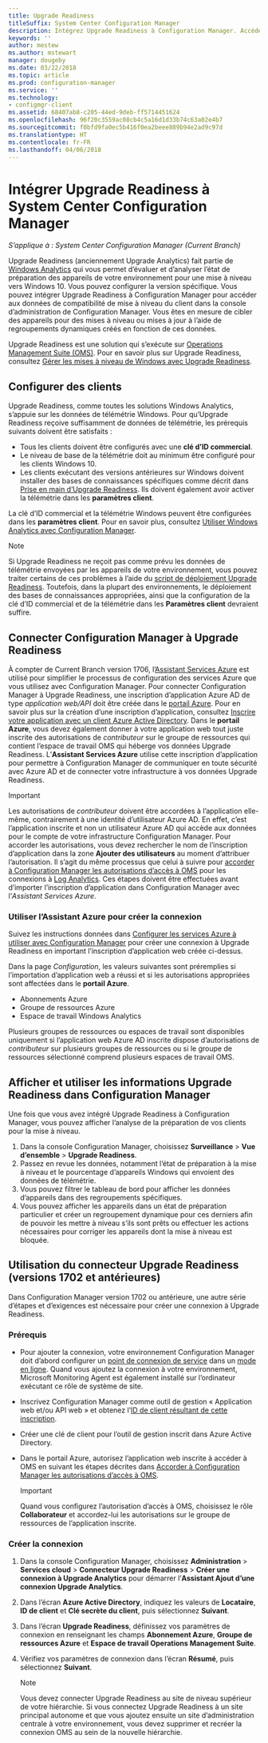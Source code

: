 ```yaml
---
title: Upgrade Readiness
titleSuffix: System Center Configuration Manager
description: Intégrez Upgrade Readiness à Configuration Manager. Accédez aux données de compatibilité de mise à niveau dans votre console d’administration. Ciblez des appareils pour la mise à niveau ou la mise à jour.
keywords: ''
author: mestew
ms.author: mstewart
manager: dougeby
ms.date: 03/22/2018
ms.topic: article
ms.prod: configuration-manager
ms.service: ''
ms.technology:
- configmgr-client
ms.assetid: 68407ab8-c205-44ed-9deb-ff5714451624
ms.openlocfilehash: 96f20c3559ac08cb4c5a16d1d33b74c63a02e4b7
ms.sourcegitcommit: f0bfd9fa0ec5b416f0ea2beee889b94e2ad9c97d
ms.translationtype: HT
ms.contentlocale: fr-FR
ms.lasthandoff: 04/06/2018
---
```

# <a name="integrate-upgrade-readiness-with-system-center-configuration-manager"></a>Intégrer Upgrade Readiness à System Center Configuration Manager

*S’applique à : System Center Configuration Manager (Current Branch)*

Upgrade Readiness (anciennement Upgrade Analytics) fait partie de [Windows Analytics](https://www.microsoft.com/WindowsForBusiness/windows-analytics) qui vous permet d’évaluer et d’analyser l’état de préparation des appareils de votre environnement pour une mise à niveau vers Windows 10. Vous pouvez configurer la version spécifique. Vous pouvez intégrer Upgrade Readiness à Configuration Manager pour accéder aux données de compatibilité de mise à niveau du client dans la console d’administration de Configuration Manager. Vous êtes en mesure de cibler des appareils pour des mises à niveau ou mises à jour à l’aide de regroupements dynamiques créés en fonction de ces données.

Upgrade Readiness est une solution qui s’exécute sur [Operations Management Suite (OMS)](/azure/operations-management-suite/operations-management-suite-overview). Pour en savoir plus sur Upgrade Readiness, consultez [Gérer les mises à niveau de Windows avec Upgrade Readiness](/windows/deployment/upgrade/manage-windows-upgrades-with-upgrade-readiness).

<!--
>[!WARNING]
>For Upgrade Readiness to function within Configuration Manager, you must upgrade to Configuration Manager version 1802. The Upgrade Readiness Connector will no longer function in Configuration Manager versions earlier than 1802. 
SMS.507205 Pulled 4/5/18 -->


## <a name="configure-clients"></a>Configurer des clients

Upgrade Readiness, comme toutes les solutions Windows Analytics, s’appuie sur les données de télémétrie Windows. Pour qu’Upgrade Readiness reçoive suffisamment de données de télémétrie, les prérequis suivants doivent être satisfaits :

- Tous les clients doivent être configurés avec une **clé d’ID commercial**. 
- Le niveau de base de la télémétrie doit au minimum être configuré pour les clients Windows 10.
-  Les clients exécutant des versions antérieures sur Windows doivent installer des bases de connaissances spécifiques comme décrit dans [Prise en main d’Upgrade Readiness](/windows/deployment/upgrade/upgrade-readiness-get-started#deploy-the-compatibility-update-and-related-kbs). Ils doivent également avoir activer la télémétrie dans les **paramètres client**.

La clé d’ID commercial et la télémétrie Windows peuvent être configurées dans les **paramètres client**. Pour en savoir plus, consultez [Utiliser Windows Analytics avec Configuration Manager](../monitor-windows-analytics.md).

>[!NOTE]
>Si Upgrade Readiness ne reçoit pas comme prévu les données de télémétrie envoyées par les appareils de votre environnement, vous pouvez traiter certains de ces problèmes à l’aide du [script de déploiement Upgrade Readiness](/windows/deployment/upgrade/upgrade-readiness-deployment-script). Toutefois, dans la plupart des environnements, le déploiement des bases de connaissances appropriées, ainsi que la configuration de la clé d’ID commercial et de la télémétrie dans les **Paramètres client** devraient suffire.

## <a name="connect-configuration-manager-to-upgrade-readiness"></a>Connecter Configuration Manager à Upgrade Readiness

À compter de Current Branch version 1706, l’[Assistant Services Azure](../../../servers/deploy/configure/azure-services-wizard.md) est utilisé pour simplifier le processus de configuration des services Azure que vous utilisez avec Configuration Manager. Pour connecter Configuration Manager à Upgrade Readiness, une inscription d’application Azure AD de type *application web/API* doit être créée dans le [portail Azure](https://portal.azure.com). Pour en savoir plus sur la création d’une inscription d’application, consultez [Inscrire votre application avec un client Azure Active Directory](/azure/active-directory/active-directory-app-registration). Dans le **portail Azure**, vous devez également donner à votre application web tout juste inscrite des autorisations de *contributeur* sur le groupe de ressources qui contient l’espace de travail OMS qui héberge vos données Upgrade Readiness. L’**Assistant Services Azure** utilise cette inscription d’application pour permettre à Configuration Manager de communiquer en toute sécurité avec Azure AD et de connecter votre infrastructure à vos données Upgrade Readiness.

>[!IMPORTANT]
>Les autorisations de *contributeur* doivent être accordées à l’application elle-même, contrairement à une identité d’utilisateur Azure AD. En effet, c’est l’application inscrite et non un utilisateur Azure AD qui accède aux données pour le compte de votre infrastructure Configuration Manager. Pour accorder les autorisations, vous devez rechercher le nom de l’inscription d’application dans la zone **Ajouter des utilisateurs** au moment d’attribuer l’autorisation. Il s’agit du même processus que celui à suivre pour [accorder à Configuration Manager les autorisations d’accès à OMS](https://docs.microsoft.com/azure/log-analytics/log-analytics-sccm#provide-configuration-manager-with-permissions-to-oms) pour les connexions à [Log Analytics](https://docs.microsoft.com/azure/log-analytics/log-analytics-sccm). Ces étapes doivent être effectuées avant d’importer l’inscription d’application dans Configuration Manager avec l’*Assistant Services Azure*.

### <a name="use-the-azure-wizard-to-create-the-connection"></a>Utiliser l’Assistant Azure pour créer la connexion

Suivez les instructions données dans [Configurer les services Azure à utiliser avec Configuration Manager](../../../servers/deploy/configure/azure-services-wizard.md) pour créer une connexion à Upgrade Readiness en important l’inscription d’application web créée ci-dessus. 

Dans la page *Configuration*, les valeurs suivantes sont préremplies si l’importation d’application web a réussi et si les autorisations appropriées sont affectées dans le **portail Azure**. 
-  Abonnements Azure
-  Groupe de ressources Azure
-  Espace de travail Windows Analytics

Plusieurs groupes de ressources ou espaces de travail sont disponibles uniquement si l’application web Azure AD inscrite dispose d’autorisations de *contributeur* sur plusieurs groupes de ressources ou si le groupe de ressources sélectionné comprend plusieurs espaces de travail OMS.
 
## <a name="view-and-use-upgrade-readiness-information-in-configuration-manager"></a>Afficher et utiliser les informations Upgrade Readiness dans Configuration Manager

Une fois que vous avez intégré Upgrade Readiness à Configuration Manager, vous pouvez afficher l’analyse de la préparation de vos clients pour la mise à niveau.

1. Dans la console Configuration Manager, choisissez **Surveillance** > **Vue d’ensemble** > **Upgrade Readiness**.
2. Passez en revue les données, notamment l’état de préparation à la mise à niveau et le pourcentage d’appareils Windows qui envoient des données de télémétrie.
3. Vous pouvez filtrer le tableau de bord pour afficher les données d’appareils dans des regroupements spécifiques.
4. Vous pouvez afficher les appareils dans un état de préparation particulier et créer un regroupement dynamique pour ces derniers afin de pouvoir les mettre à niveau s’ils sont prêts ou effectuer les actions nécessaires pour corriger les appareils dont la mise à niveau est bloquée.

## <a name="using-the-upgrade-readiness-connector-version-1702-and-earlier"></a>Utilisation du connecteur Upgrade Readiness (versions 1702 et antérieures)

Dans Configuration Manager version 1702 ou antérieure, une autre série d’étapes et d’exigences est nécessaire pour créer une connexion à Upgrade Readiness.

### <a name="prerequisites"></a>Prérequis

- Pour ajouter la connexion, votre environnement Configuration Manager doit d’abord configurer un [point de connexion de service](/sccm/core/servers/deploy/configure/about-the-service-connection-point) dans un [mode en ligne](https://azure.microsoft.com/documentation/articles/resource-group-create-service-principal-portal/). Quand vous ajoutez la connexion à votre environnement, Microsoft Monitoring Agent est également installé sur l’ordinateur exécutant ce rôle de système de site.
- Inscrivez Configuration Manager comme outil de gestion « Application web et/ou API web » et obtenez l’[ID de client résultant de cette inscription](https://azure.microsoft.com/documentation/articles/active-directory-integrating-applications/).
- Créer une clé de client pour l’outil de gestion inscrit dans Azure Active Directory.
- Dans le portail Azure, autorisez l’application web inscrite à accéder à OMS en suivant les étapes décrites dans [Accorder à Configuration Manager les autorisations d’accès à OMS](https://azure.microsoft.com/documentation/articles/log-analytics-sccm/#provide-configuration-manager-with-permissions-to-oms).

    > [!IMPORTANT]
    > Quand vous configurez l’autorisation d’accès à OMS, choisissez le rôle **Collaborateur** et accordez-lui les autorisations sur le groupe de ressources de l’application inscrite.

### <a name="create-the-connection"></a>Créer la connexion

1.  Dans la console Configuration Manager, choisissez **Administration** > **Services cloud** > **Connecteur Upgrade Readiness** > **Créer une connexion à Upgrade Analytics** pour démarrer l’**Assistant Ajout d’une connexion Upgrade Analytics**.
3.  Dans l’écran **Azure Active Directory**, indiquez les valeurs de **Locataire**, **ID de client** et **Clé secrète du client**, puis sélectionnez **Suivant**.
4.  Dans l’écran **Upgrade Readiness**, définissez vos paramètres de connexion en renseignant les champs **Abonnement Azure**, **Groupe de ressources Azure** et **Espace de travail Operations Management Suite**.
5.  Vérifiez vos paramètres de connexion dans l’écran **Résumé**, puis sélectionnez **Suivant**.

    > [!NOTE]
    > Vous devez connecter Upgrade Readiness au site de niveau supérieur de votre hiérarchie. Si vous connectez Upgrade Readiness à un site principal autonome et que vous ajoutez ensuite un site d’administration centrale à votre environnement, vous devez supprimer et recréer la connexion OMS au sein de la nouvelle hiérarchie.
